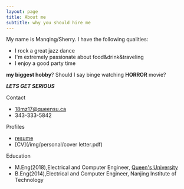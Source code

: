 ```yaml
---
layout: page
title: About me
subtitle: why you should hire me
---
```


My name is Manqing/Sherry. I have the following qualities:

- I rock a great jazz dance
- I'm extremely passionate about food&drink&traveling
- I enjoy a good party time

**my biggest hobby**?
Should I say binge watching **HORROR** movie?

***LETS GET SERIOUS***

Contact
- 18mz17@queensu.ca
- 343-333-5842

Profiles
- [resume](/img/personal/resume.pdf)
- [CV](/img/personal/cover letter.pdf)

Education
- M.Eng(2018),Electrical and Computer Engineer, [Queen's University](https://www.queensu.ca)
- B.Eng(2014),Electrical and Computer Engineer, Nanjing Institute of Technology



